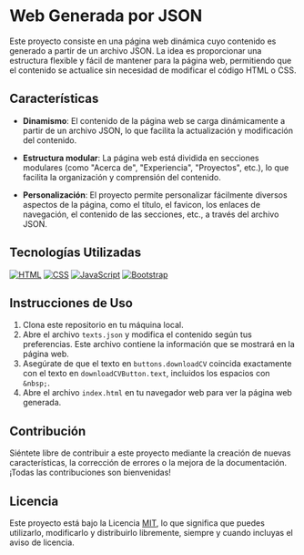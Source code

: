 # Web Generada por JSON

Este proyecto consiste en una página web dinámica cuyo contenido es generado a partir de un archivo JSON. La idea es proporcionar una estructura flexible y fácil de mantener para la página web, permitiendo que el contenido se actualice sin necesidad de modificar el código HTML o CSS.

## Características

- **Dinamismo**: El contenido de la página web se carga dinámicamente a partir de un archivo JSON, lo que facilita la actualización y modificación del contenido.
  
- **Estructura modular**: La página web está dividida en secciones modulares (como "Acerca de", "Experiencia", "Proyectos", etc.), lo que facilita la organización y comprensión del contenido.

- **Personalización**: El proyecto permite personalizar fácilmente diversos aspectos de la página, como el título, el favicon, los enlaces de navegación, el contenido de las secciones, etc., a través del archivo JSON.

## Tecnologías Utilizadas

[![HTML](https://img.shields.io/badge/HTML5-E34F26?style=for-the-badge&logo=html5&logoColor=white)](https://developer.mozilla.org/es/docs/Web/HTML)
[![CSS](https://img.shields.io/badge/CSS3-1572B6?style=for-the-badge&logo=css3&logoColor=white)](https://developer.mozilla.org/es/docs/Web/CSS)
[![JavaScript](https://img.shields.io/badge/JavaScript-F7DF1E?style=for-the-badge&logo=javascript&logoColor=black)](https://developer.mozilla.org/es/docs/Web/JavaScript)
[![Bootstrap](https://img.shields.io/badge/Bootstrap-563D7C?style=for-the-badge&logo=bootstrap&logoColor=white)](https://getbootstrap.com/)

## Instrucciones de Uso

1. Clona este repositorio en tu máquina local.
2. Abre el archivo `texts.json` y modifica el contenido según tus preferencias. Este archivo contiene la información que se mostrará en la página web.
3. Asegúrate de que el texto en `buttons.downloadCV` coincida exactamente con el texto en `downloadCVButton.text`, incluidos los espacios con `&nbsp;`.
4. Abre el archivo `index.html` en tu navegador web para ver la página web generada.

## Contribución

Siéntete libre de contribuir a este proyecto mediante la creación de nuevas características, la corrección de errores o la mejora de la documentación. ¡Todas las contribuciones son bienvenidas!

## Licencia

  Este proyecto está bajo la Licencia [MIT](LICENSE), lo que significa que puedes utilizarlo, modificarlo y distribuirlo libremente, siempre y cuando incluyas el aviso de licencia.
